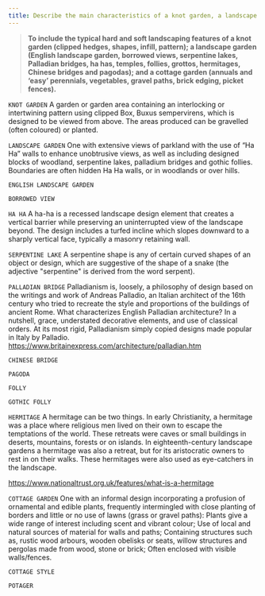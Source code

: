 ```yaml
---
title: Describe the main characteristics of a knot garden, a landscape garden and a cottage garden.
---
```



> **To include the typical hard and soft
landscaping features of a knot garden
(clipped hedges, shapes, infill, pattern); a
landscape garden (English landscape
garden, borrowed views, serpentine lakes,
Palladian bridges, ha has, temples, follies,
grottos, hermitages, Chinese bridges and
pagodas); and a cottage garden (annuals and
‘easy’ perennials, vegetables, gravel paths,
brick edging, picket fences).** 


`KNOT GARDEN`
A garden or garden area containing an interlocking or intertwining pattern using clipped Box, Buxus sempervirens, which is designed to be viewed from above.  The areas produced can be gravelled (often coloured) or planted.


`LANDSCAPE GARDEN`
One with extensive views of parkland with the use of “Ha Ha” walls to enhance unobtrusive views, as well as including designed blocks of woodland, serpentine lakes, palladium bridges and gothic follies. Boundaries are often hidden Ha Ha walls, or in woodlands or over hills.


`ENGLISH LANDSCAPE GARDEN`

`BORROWED VIEW`

`HA HA`
A ha-ha is a recessed landscape design element that creates a vertical barrier while preserving an uninterrupted view of the landscape beyond. The design includes a turfed incline which slopes downward to a sharply vertical face, typically a masonry retaining wall.


`SERPENTINE LAKE`
A serpentine shape is any of certain curved shapes of an object or design, which are suggestive of the shape of a snake (the adjective "serpentine" is derived from the word serpent).


`PALLADIAN BRIDGE`
Palladianism is, loosely, a philosophy of design based on the writings and work of Andreas Palladio, an Italian architect of the 16th century who tried to recreate the style and proportions of the buildings of ancient Rome.
What characterizes English Palladian architecture? In a nutshell, grace, understated decorative elements, and use of classical orders. At its most rigid, Palladianism simply copied designs made popular in Italy by Palladio.
https://www.britainexpress.com/architecture/palladian.htm

`CHINESE BRIDGE`

`PAGODA`

`FOLLY`

`GOTHIC FOLLY`

`HERMITAGE`
A hermitage can be two things. In early Christianity, a hermitage was a place where religious men lived on their own to escape the temptations of the world. These retreats were caves or small buildings in deserts, mountains, forests or on islands. In eighteenth-century landscape gardens a hermitage was also a retreat, but for its aristocratic owners to rest in on their walks. These hermitages were also used as eye-catchers in the landscape.


https://www.nationaltrust.org.uk/features/what-is-a-hermitage

`COTTAGE GARDEN`
One with an informal design incorporating a profusion of ornamental and edible plants, frequently intermingled with close planting of borders and little or no use of lawns (grass or gravel paths):
Plants give a wide range of interest including scent and vibrant colour;
Use of local and natural sources of material for walls and paths;
Containing structures such as, rustic wood arbours, wooden obelisks or seats, willow structures and pergolas made from wood, stone or brick;
Often enclosed with visible walls/fences.




`COTTAGE STYLE`

`POTAGER`
